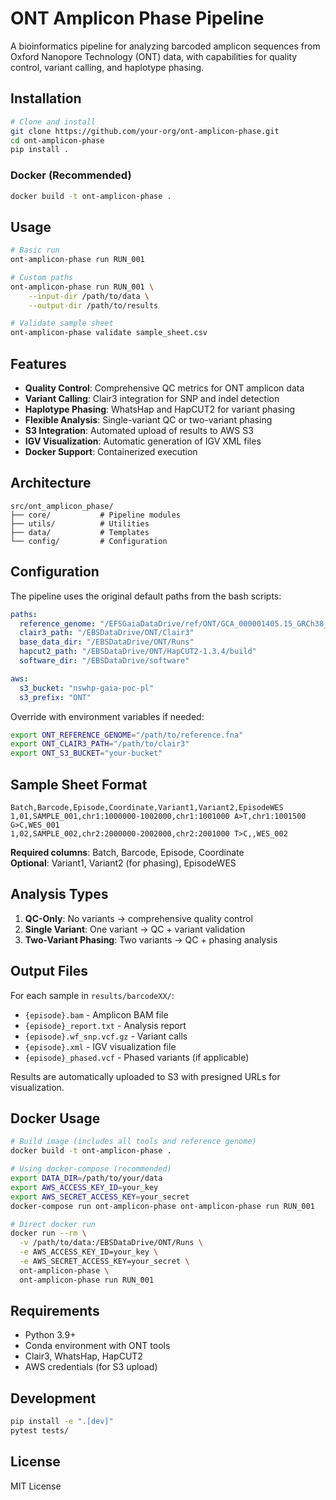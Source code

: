 # ONT Amplicon Phase Pipeline

A bioinformatics pipeline for analyzing barcoded amplicon sequences from Oxford Nanopore Technology (ONT) data, with capabilities for quality control, variant calling, and haplotype phasing.

## Installation

```bash
# Clone and install
git clone https://github.com/your-org/ont-amplicon-phase.git
cd ont-amplicon-phase
pip install .
```

### Docker (Recommended)

```bash
docker build -t ont-amplicon-phase .
```

## Usage

```bash
# Basic run
ont-amplicon-phase run RUN_001

# Custom paths
ont-amplicon-phase run RUN_001 \
    --input-dir /path/to/data \
    --output-dir /path/to/results

# Validate sample sheet
ont-amplicon-phase validate sample_sheet.csv
```

## Features

- **Quality Control**: Comprehensive QC metrics for ONT amplicon data
- **Variant Calling**: Clair3 integration for SNP and indel detection
- **Haplotype Phasing**: WhatsHap and HapCUT2 for variant phasing
- **Flexible Analysis**: Single-variant QC or two-variant phasing
- **S3 Integration**: Automated upload of results to AWS S3
- **IGV Visualization**: Automatic generation of IGV XML files
- **Docker Support**: Containerized execution

## Architecture

```
src/ont_amplicon_phase/
├── core/           # Pipeline modules
├── utils/          # Utilities
├── data/           # Templates
└── config/         # Configuration
```

## Configuration

The pipeline uses the original default paths from the bash scripts:

```yaml
paths:
  reference_genome: "/EFSGaiaDataDrive/ref/ONT/GCA_000001405.15_GRCh38_no_alt_analysis_set.fna"
  clair3_path: "/EBSDataDrive/ONT/Clair3"
  base_data_dir: "/EBSDataDrive/ONT/Runs"
  hapcut2_path: "/EBSDataDrive/ONT/HapCUT2-1.3.4/build"
  software_dir: "/EBSDataDrive/software"

aws:
  s3_bucket: "nswhp-gaia-poc-pl"
  s3_prefix: "ONT"
```

Override with environment variables if needed:

```bash
export ONT_REFERENCE_GENOME="/path/to/reference.fna"
export ONT_CLAIR3_PATH="/path/to/clair3"
export ONT_S3_BUCKET="your-bucket"
```

## Sample Sheet Format

```csv
Batch,Barcode,Episode,Coordinate,Variant1,Variant2,EpisodeWES
1,01,SAMPLE_001,chr1:1000000-1002000,chr1:1001000 A>T,chr1:1001500 G>C,WES_001
1,02,SAMPLE_002,chr2:2000000-2002000,chr2:2001000 T>C,,WES_002
```

**Required columns**: Batch, Barcode, Episode, Coordinate  
**Optional**: Variant1, Variant2 (for phasing), EpisodeWES

## Analysis Types

1. **QC-Only**: No variants → comprehensive quality control
2. **Single Variant**: One variant → QC + variant validation  
3. **Two-Variant Phasing**: Two variants → QC + phasing analysis

## Output Files

For each sample in `results/barcodeXX/`:

- `{episode}.bam` - Amplicon BAM file
- `{episode}_report.txt` - Analysis report
- `{episode}.wf_snp.vcf.gz` - Variant calls
- `{episode}.xml` - IGV visualization file
- `{episode}_phased.vcf` - Phased variants (if applicable)

Results are automatically uploaded to S3 with presigned URLs for visualization.

## Docker Usage

```bash
# Build image (includes all tools and reference genome)
docker build -t ont-amplicon-phase .

# Using docker-compose (recommended)
export DATA_DIR=/path/to/your/data
export AWS_ACCESS_KEY_ID=your_key
export AWS_SECRET_ACCESS_KEY=your_secret
docker-compose run ont-amplicon-phase ont-amplicon-phase run RUN_001

# Direct docker run
docker run --rm \
  -v /path/to/data:/EBSDataDrive/ONT/Runs \
  -e AWS_ACCESS_KEY_ID=your_key \
  -e AWS_SECRET_ACCESS_KEY=your_secret \
  ont-amplicon-phase \
  ont-amplicon-phase run RUN_001
```

## Requirements

- Python 3.9+
- Conda environment with ONT tools
- Clair3, WhatsHap, HapCUT2
- AWS credentials (for S3 upload)

## Development

```bash
pip install -e ".[dev]"
pytest tests/
```

## License

MIT License